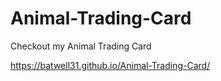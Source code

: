 # Animal-Trading-Card

Checkout my Animal Trading Card

https://batwell31.github.io/Animal-Trading-Card/
